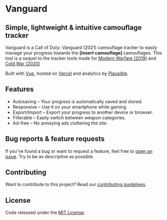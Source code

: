 # Vanguard

## Simple, lightweight & intuitive camouflage tracker

Vanguard is a Call of Duty: Vanguard (2021) camouflage tracker to easily manage your progress towards the **[insert camouflage]** camouflages. This tool is a sequel to the tracker tools made for [Modern Warfare (2019)](https://damascus.vercel.app/) and [Cold War (2020)](https://coldwar.vercel.app/)

Built with [Vue](https://vuejs.org/), hosted on [Vercel](https://vercel.com/) and analytics by [Plausible](https://plausible.io/).

## Features

- Autosaving – Your progress is automatically saved and stored.
- Responsive – Use it on your smartphone while gaming.
- Export/Import – Export your progress to another device or browser.
- Filterable – Easily switch between weapon categories.
- Ad-free – No annoying ads cluttering the site.

## Bug reports & feature requests
If you've found a bug or want to request a feature, feel free to [open an issue](https://github.com/carlssonemil/vanguard/issues/new). Try to be as descriptive as possible.

## Contributing
Want to contribute to this project? Read our [contributing guidelines](https://github.com/carlssonemil/vanguard/blob/master/CONTRIBUTING.md).

## License

Code released under the [MIT License](https://github.com/carlssonemil/vanguard/blob/master/LICENSE).
